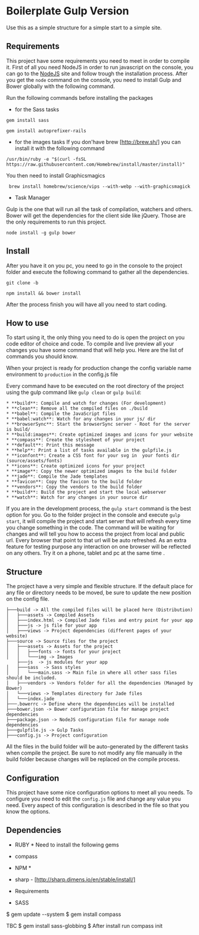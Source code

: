 # Boilerplate Gulp Version

Use this as a simple structure for a simple start to a simple site.


## Requirements
This project have some requirements you need to meet in order to compile it. First of all you need NodeJS in order to run javascript on the console, you can go to the [NodeJS](http://nodejs.rg) site and follow trough the installation process. After you get the `node` command on the console, you need to install Gulp and Bower globally with the following command.

Run the following commands before installing the packages

- for the Sass tasks
```
gem install sass
```

```
gem install autoprefixer-rails
```

- for the images tasks
If you don'have brew [http://brew.sh/] you can install it with the following command
```
/usr/bin/ruby -e "$(curl -fsSL https://raw.githubusercontent.com/Homebrew/install/master/install)"
```

You then need to install Graphicsmagics
```
 brew install homebrew/science/vips --with-webp --with-graphicsmagick
```

- Task Manager

Gulp is the one that will run all the task of compilation, watchers and others. Bower will get the dependencies for the client side like jQuery. Those are the only requirements to run this project.
```
node install -g gulp bower
```


## Install

After you have it on you pc, you need to go in the console to the project folder and execute the following command to gather all the dependencies.
```
git clone -b
```
```
npm install && bower install
```
After the process finish you will have all you need to start coding.


## How to use
To start using it, the only thing you need to do is open the project on you code editor of choice and code. To compile and live preview all your changes you have some command that will help you. Here are the list of commands you should know.

When your project is ready for production change the config variable name environment to `production` in the config.js file

Every command have to be executed on the root directory of the project using the gulp command like `gulp clean` or `gulp build`:
```
* **build**: Compile and watch for changes (For development)
* **clean**: Remove all the compiled files on ./build
* **babel**: Compile the JavaScript files
* **babel:watch**: Watch for any changes in your js/ dir
* **browserSync**: Start the browserSync server - Root for the server is build/
* **build:images**: Create optimized images and icons for your website
* **compass**: Create the stylesheet of your project
* **default**: Print this message
* **help**: Print a list of tasks available in the gulpfile.js
* **iconfont**: Create a CSS font for your svg in  your fonts dir (source/assets/fonts)
* **icons**: Create optimized icons for your project
* **image**: Copy the newer optimized images to the build folder
* **jade**: Compile the Jade templates
* **favicon**: Copy the favicon to the build folder
* **vendors**: Copy the vendors to the build folder
* **build**: Build the project and start the local webserver
* **watch**: Watch for any changes in your source dir
```

If you are in the development process, the `gulp start` command is the best option for you. Go to the folder project in the console and execute `gulp start`, it will compile the project and start server that will refresh every time you change something in the code. The command will be waiting for changes and will tell you how to access the project from local and public url. Every browser that point to that url will be auto refreshed. As an extra feature for testing purpose any interaction on one browser will be reflected on any others. Try it on a phone, tablet and pc at the same time .


## Structure
The project have a very simple and flexible structure. If the default place for any file or directory needs to be moved, be sure to update the new position on the config file.

```
├───build -> All the compiled files will be placed here (Distribution)
│   ├───assets -> Compiled Assets
│   ├───index.html -> Compiled Jade files and entry point for your app
│   ├───js -> js file for your app
│   ├───views -> Project dependencies (different pages of your website)
├───source -> Source files for the project
│   ├───assets -> Assets for the project
│   │   ├───fonts -> fonts for your project
│   │   └───img -> Images
    ├───js  -> js modules for your app
│   ├───sass  -> Sass styles
│   │   └───main.sass -> Main file in where all other sass files should be included.
│   ├───vendors -> Vendors folder for all the dependencies (Managed by Bower)
│   └───views -> Templates directory for Jade files
│   └───index.jade
├───.bowerrc -> Define where the dependencies will be installed
├───bower.json -> Bower configuration file for manage project dependencies
├───package.json -> NodeJS configuration file for manage node dependencies
├───gulpfile.js -> Gulp Tasks
├───config.js -> Project configuration
```

All the files in the build folder will be auto-generated by the different tasks when compile the project. Be sure to not modify any file manually in the build folder because changes will be replaced on the compile process.


## Configuration
This project have some nice configuration options to meet all you needs. To configure you need to edit the `config.js` file and change any value you need. Every aspect of this configuration is described in the file so that you know the options.


## Dependencies

* RUBY *
Need to install the following gems
- compass

* NPM *
- sharp - [http://sharp.dimens.io/en/stable/install/]

* Requirements
- SASS

$ gem update --system
$ gem install compass


TBC
$ gem install sass-globbing
$ After install run compass init
